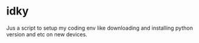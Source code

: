 # idky
Jus a script to setup my coding env like downloading and installing python version and etc on new devices.
